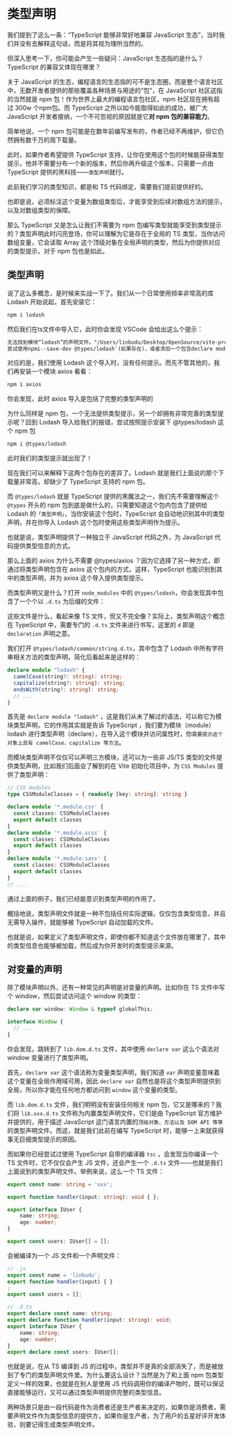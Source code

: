 # 类型声明

我们提到了这么一条：“TypeScript 能够非常好地兼容 JavaScript 生态”，当时我们并没有去解释这句话，而是将其视为理所当然的。

但深入思考一下，你可能会产生一些疑问：JavaScript 生态指的是什么？TypeScript 的兼容又体现在哪里？

关于 JavaScript 的生态，编程语言的生态指的可不是生态圈，而是整个语言社区中，无数开发者提供的那些覆盖各种场景与用途的“包”，在 JavaScript 社区这指的当然就是 npm 包！作为世界上最大的编程语言包社区，npm 社区现在拥有超过 300w 个npm包。而 TypeScript 之所以如今能取得如此的成功，被广大 JavaScript 开发者接纳，一个不可忽视的原因就是它**对 npm 包的兼容能力**。

简单地说，一个 npm 包可能是在数年前编写发布的，作者已经不再维护，但它仍然拥有数千万的周下载量。

此时，如果作者希望提供 TypeScript 支持，让你在使用这个包的时候能获得类型提示，他并不需要分布一个新的版本，然后你再升级这个版本，只需要一点由 TypeScript 提供的黑科技——`类型声明`就行。

此前我们学习的类型知识，都是和 TS 代码绑定，需要我们提前提供好的。

也即是说，必须标注这个变量为数组类型后，才能享受到后续对数组方法的提示，以及对数组类型的保障。

那么 TypeScript 又是怎么让我们不需要为 npm 包编写类型就能享受到类型提示的？类型声明此时闪亮登场，你可以理解为它是存在于全局的 TS 类型，当你访问数组变量，它会读取 Array 这个顶级对象在全局声明的类型，然后为你提供对应的类型提示，对于 npm 包也是如此。

## 类型声明

说了这么多概念，是时候来实战一下了。我们从一个日常使用频率非常高的库 Lodash 开始说起，首先安装它：

``` bash 
npm i lodash
```

然后我们在ts文件中导入它，此时你会发现 VSCode 会给出这么个提示：

``` txt
无法找到模块“lodash”的声明文件。"/Users/linbudu/Desktop/0penSource/vite-project/node modules/.pnpm/lodash@4.17.21/node modules/lodash/lodasl隐式拥有"any"类型。
尝试使用npmi--save-dev @types/lodash`(如果存在)，或者添加一个包含declare module 'lodash';的新声明(.d.ts)文件 ts(7016)
```

对应的是，我们使用 Lodash 这个导入时，没有任何提示。而先不管其他的，我们再安装一个模块 axios 看看：

``` bash 
npm i axios
```

你会发现，此时 axios 导入是包括了完整的类型声明的

为什么同样是 npm 包，一个无法提供类型提示，另一个却拥有非常完善的类型提示呢？回到 Lodash 导入给我们的报错，尝试按照提示安装下 @types/lodash 这个 npm 包

``` bash 
npm i @types/lodash
```

此时我们的类型提示就出现了！

现在我们可以来解释下这两个包存在的差异了。Lodash 就是我们上面说的那个下载量非常高，却缺少了 TypeScript 支持的 npm 包。

而 `@types/lodash` 就是 TypeScript 提供的黑魔法之一，我们先不需要理解这个 `@types` 开头的 npm 包到底是做什么的，只需要知道这个包内包含了提供给 Lodash 的`「类型声明」`，当你安装这个包时，TypeScript 会自动地识别其中的类型声明，并在你导入 Lodash 这个包时使用这些类型声明作为提示。

也就是说，类型声明提供了一种独立于 JavaScript 代码之外，为 JavaScript 代码提供类型信息的方式。

那么上面的 axios 为什么不需要 @types/axios ？因为它选择了另一种方式，即通过将类型声明包含在 axios 这个包内的方式，这样，TypeScript 也能识别到其中的类型声明，并为 axios 这个导入提供类型提示。

而类型声明又是什么？打开 `node_modules` 中的 `@types/lodash`，你会发现其中包含了一个个以 `.d.ts` 为后缀的文件：

这些文件是什么，看起来像 TS 文件，但又不完全像？实际上，类型声明这个概念在 TypeScript 中，需要专门的 `.d.ts` 文件来进行书写，这里的 `d` 即是 `declaration` 声明之意。

我们打开 `@types/lodash/common/string.d.ts`，其中包含了 Lodash 中所有字符串相关方法的类型声明，简化后看起来是这样的：

``` typescript
declare module "lodash" {
  camelCase(string?: string): string;
  capitalize(string?: string): string;
  endsWith(string?: string): string;
  // ...
}
```

首先是 `declare module "lodash"` ，这是我们从未了解过的语法，可以称它为模块类型声明，它的作用其实就是告诉 TypeScript ，我们要为模块（module）lodash 进行类型声明（declare），在导入这个模块并访问属性时，你`需要提示这个对象上具有 camelCase，capitalize 等方法`。

而模块类型声明不仅仅可以声明三方模块，还可以为一些非 JS/TS 类型的文件提供类型声明，比如我们后面会了解到的在 Vite 初始化项目中，为 `CSS Modules` 提供了类型声明：

``` typescript
// CSS modules
type CSSModuleClasses = { readonly [key: string]: string }

declare module '*.module.css' {
  const classes: CSSModuleClasses
  export default classes
}
declare module '*.module.scss' {
  const classes: CSSModuleClasses
  export default classes
}
declare module '*.module.sass' {
  const classes: CSSModuleClasses
  export default classes
}
// ...
```

通过上面的例子，我们已经能意识到类型声明的作用了。

概括地说，类型声明文件就是一种不包括任何实际逻辑，仅仅包含类型信息，并且无需导入操作，就能够被 TypeScript 自动加载的文件。

也就是说，如果定义了类型声明文件，即使你都不知道这个文件放在哪里了，其中的类型信息也能够被加载，然后成为你开发时的类型提示来源。

## 对变量的声明

除了模块声明以外，还有一种常见的声明是对变量的声明。比如你在 TS 文件中写个 window，然后尝试访问这个 window 的类型：

``` typescript
declare var window: Window & typeof globalThis;

interface Window {
  // ...
}
```

你会发现，跳转到了 `lib.dom.d.ts` 文件，其中使用 `declare var` 这么个语法对 window 变量进行了类型声明。

首先，`declare var` 这个语法称为变量类型声明，我们知道 `var` 声明变量意味着这个变量在全局作用域可用，因此 `declare var` 自然也是将这个类型声明提供到全局，所以你才能在任何地方都访问到 `window` 这个变量的类型。

而 `lib.dom.d.ts` 文件，我们明明没有安装任何相关 npm 包，它又是哪来的？我们将 `lib.xxx.d.ts` 文件称为内置类型声明文件，它们是由 TypeScript 官方维护并提供的，用于描述 JavaScript 这门语言内置的`顶级对象、方法以及 DOM API 等等`的类型声明文件。而这，就是我们此前在编写 TypeScript 时，能够一上来就获得事无巨细类型提示的原因。

而如果你已经尝试过使用 TypeScript 自带的编译器 `tsc` ，会发现当你编译一个 TS 文件时，它不仅仅会产生 JS 文件，还会产生一个 `.d.ts` 文件——也就是我们上面说到的类型声明文件。举例来说，这么一个 TS 文件：

``` typescript
export const name: string = 'xxx';

export function handler(input: string): void { };

export interface IUser {
    name: string;
    age: number;
}

export const users: IUser[] = [];
```

会被编译为一个 JS 文件和一个声明文件：

``` typescript
// .js
export const name = 'linbudu';
export function handler(input) { }
;
export const users = [];

// .d.ts
export declare const name: string;
export declare function handler(input: string): void;
export interface IUser {
    name: string;  
    age: number;
}
export declare const users: IUser[];
```

也就是说，在从 TS 编译到 JS 的过程中，类型并不是真的全部消失了，而是被放到了专门的类型声明文件里。为什么要这么设计？当然是为了和上面 npm 包类型定义一样的效果，也就是在别人是使用 JS 代码调用你的编译产物时，既可以保证直接能够运行，又可以通过类型声明提供完整的类型信息。

两种场景只是由一段代码是作为消费者还是生产者来决定的，如果你是消费者，需要声明文件作为类型信息的提供方，如果你是生产者，为了用户的五星好评开发体验，则要记得生成类型声明文件。

























































































































































